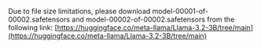 Due to file size limitations, please download model-00001-of-00002.safetensors and model-00002-of-00002.safetensors from the following link:
[https://huggingface.co/meta-llama/Llama-3.2-3B/tree/main](https://huggingface.co/meta-llama/Llama-3.2-3B/tree/main)
